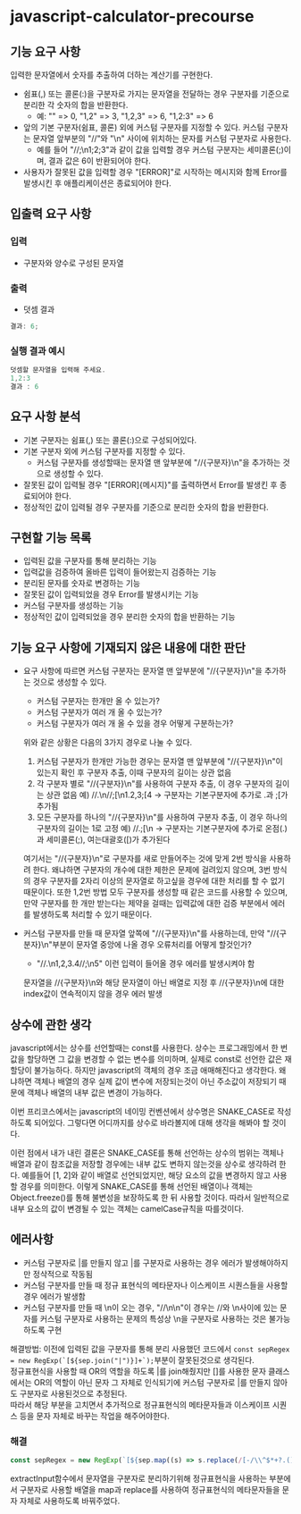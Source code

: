 # javascript-calculator-precourse

## 기능 요구 사항

입력한 문자열에서 숫자를 추출하여 더하는 계산기를 구현한다.

- 쉼표(,) 또는 콜론(:)을 구분자로 가지는 문자열을 전달하는 경우 구분자를 기준으로 분리한 각 숫자의 합을 반환한다.
  - 예: "" => 0, "1,2" => 3, "1,2,3" => 6, "1,2:3" => 6
- 앞의 기본 구분자(쉼표, 콜론) 외에 커스텀 구분자를 지정할 수 있다. 커스텀 구분자는 문자열 앞부분의 "//"와 "\n" 사이에 위치하는 문자를 커스텀 구분자로 사용한다.
  - 예를 들어 "//;\n1;2;3"과 같이 값을 입력할 경우 커스텀 구분자는 세미콜론(;)이며, 결과 값은 6이 반환되어야 한다.
- 사용자가 잘못된 값을 입력할 경우 "[ERROR]"로 시작하는 메시지와 함께 Error를 발생시킨 후 애플리케이션은 종료되어야 한다.

## 입출력 요구 사항

### 입력

- 구분자와 양수로 구성된 문자열

### 출력

- 덧셈 결과

```javascript
결과: 6;
```

### 실행 결과 예시

```javascript
덧셈할 문자열을 입력해 주세요.
1,2:3
결과 : 6
```

## 요구 사항 분석

- 기본 구분자는 쉼표(,) 또는 콜론(:)으로 구성되어있다.
- 기본 구분자 외에 커스텀 구분자를 지정할 수 있다.
  - 커스텀 구분자를 생성할때는 문자열 맨 앞부분에 "//{구분자}\n"을 추가하는 것으로 생성할 수 있다.
- 잘못된 값이 입력될 경우 "[ERROR]{메시지}"를 출력하면서 Error를 발생킨 후 종료되어야 한다.
- 정상적인 값이 입력될 경우 구분자를 기준으로 분리한 숫자의 합을 반환한다.

## 구현할 기능 목록

- 입력된 값을 구분자를 통해 분리하는 기능
- 입력값을 검증하여 올바른 입력이 들어왔는지 검증하는 기능
- 분리된 문자를 숫자로 변경하는 기능
- 잘못된 값이 입력되었을 경우 Error를 발생시키는 기능
- 커스텀 구분자를 생성하는 기능
- 정상적인 값이 입력되었을 경우 분리한 숫자의 합을 반환하는 기능

## 기능 요구 사항에 기재되지 않은 내용에 대한 판단

- 요구 사항에 따르면 커스텀 구분자는 문자열 맨 앞부분에 "//{구분자}\n"을 추가하는 것으로 생성할 수 있다.

  - 커스텀 구분자는 한개만 올 수 있는가?
  - 커스텀 구분자가 여러 개 올 수 있는가?
  - 커스텀 구분자가 여러 개 올 수 있을 경우 어떻게 구분하는가?

  위와 같은 상황은 다음의 3가지 경우로 나눌 수 있다.

  1. 커스텀 구분자가 한개만 가능한 경우는 문자열 맨 앞부분에 "//{구분자}\n"이 있는지 확인 후 구분자 추출, 이때 구분자의 길이는 상관 없음
  2. 각 구분자 별로 "//{구분자}\n"를 사용하여 구분자 추출, 이 경우 구분자의 길이는 상관 없음 예) //.\n//;[\n1.2,3;[4 -> 구분자는 기본구분자에 추가로 .과 ;[가 추가됨
  3. 모든 구분자를 하나의 "//{구분자}\n"를 사용하여 구분자 추출, 이 경우 하나의 구분자의 길이는 1로 고정 예) //.;[\n -> 구분자는 기본구분자에 추가로 온점(.)과 세미콜론(;), 여는대괄호([)가 추가된다

  여기서는 "//{구분자}\n"로 구분자를 새로 만들어주는 것에 맞게 2번 방식을 사용하려 한다.
  왜냐하면 구분자의 개수에 대한 제한은 문제에 걸려있지 않으며, 3번 방식의 경우 구분자를 2자리 이상의 문자열로 하고싶을 경우에 대한 처리를 할 수 없기 때문이다.
  또한 1,2번 방법 모두 구분자를 생성할 때 같은 코드를 사용할 수 있으며, 만약 구분자를 한 개만 받는다는 제약을 걸때는 입력값에 대한 검증 부분에서 에러를 발생하도록 처리할 수 있기 때문이다.

- 커스텀 구분자를 만들 때 문자열 앞쪽에 "//{구분자}\n"를 사용하는데, 만약 "//{구분자}\n"부분이 문자열 중앙에 나올 경우 오류처리를 어떻게 할것인가?

  - "//.\n1,2,3.4//;\n5" 이런 입력이 들어올 경우 에러를 발생시켜야 함

  문자열을 //{구분자}\n와 해당 문자열이 아닌 배열로 지정 후 //{구분자}\n에 대한 index값이 연속적이지 않을 경우 에러 발생

## 상수에 관한 생각

javascript에서는 상수를 선언할때는 const를 사용한다.
상수는 프로그래밍에서 한 번 값을 할당하면 그 값을 변경할 수 없는 변수를 의미하며, 실제로 const로 선언한 값은 재할당이 불가능하다.
하지만 javascript의 객체의 경우 조금 애매해진다고 생각한다.
왜냐하면 객체나 배열의 경우 실제 값이 변수에 저장되는것이 아닌 주소값이 저장되기 때문에 객체나 배열의 내부 값은 변경이 가능하다.

이번 프리코스에서는 javascript의 네이밍 컨벤션에서 상수명은 SNAKE_CASE로 작성하도록 되어있다.
그렇다면 어디까지를 상수로 바라볼지에 대해 생각을 해봐야 할 것이다.

이런 점에서 내가 내린 결론은 SNAKE_CASE를 통해 선언하는 상수의 범위는 객체나 배열과 같이 참조값을 저장할 경우에는 내부 값도 변하지 않는것을 상수로 생각하려 한다.
예를들어 [1, 2]와 같이 배열로 선언되었지만, 해당 요소의 값을 변경하지 않고 사용할 경우를 의미한다.
이렇게 SNAKE_CASE를 통해 선언된 배열이나 객체는 Object.freeze()를 통해 불변성을 보장하도록 한 뒤 사용할 것이다.
따라서 일반적으로 내부 요소의 값이 변경될 수 있는 객체는 camelCase규칙을 따를것이다.

## 에러사항

- 커스텀 구분자로 |를 만들지 않고 |를 구분자로 사용하는 경우 에러가 발생해야하지만 정삭적으로 작동됨
- 커스텀 구분자를 만들 때 정규 표현식의 메타문자나 이스케이프 시퀀스들을 사용할 경우 에러가 발생함
- 커스텀 구분자를 만들 때 \n이 오는 경우, "//\n\n"이 경우는 //와 \n사이에 있는 문자를 커스텀 구분자로 사용하는 문제의 특성상 \n을 구분자로 사용하는 것은 불가능하도록 구현

해결방법: 이전에 입력된 값을 구분자를 통해 분리 사용했던 코드에서 `` const sepRegex = new RegExp(`[${sep.join("|")}]+`); ``부분이 잘못된것으로 생각된다.  
정규표현식을 사용할 때 OR의 역할을 하도록 |를 join해줬지만 []를 사용한 문자 클래스에서는 OR의 역할이 아닌 문자 그 자체로 인식되기에 커스텀 구분자로 |를 만들지 않아도 구분자로 사용된것으로 추정된다.  
따라서 해당 부분을 고치면서 추가적으로 정규표현식의 메타문자들과 이스케이프 시퀀스 등을 문자 자체로 바꾸는 작업을 해주어야한다.

### 해결

```javascript
const sepRegex = new RegExp(`[${sep.map((s) => s.replace(/[-/\\^$*+?.()|[\]{}]/g, "\\$&"))}]`);
```

extractInput함수에서 문자열을 구분자로 분리하기위해 정규표현식을 사용하는 부분에서 구분자로 사용할 배열을 map과 replace를 사용하여 정규표현식의 메타문자들을 문자 자체로 사용하도록 바꿔주었다.
